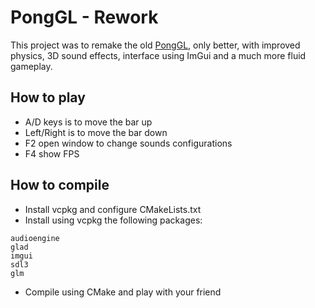 # PongGL - Rework
This project was to remake the old [PongGL](https://github.com/Darkx32/PongGL), only better, with improved physics, 3D sound effects, interface using ImGui and a much more fluid gameplay.

## How to play
* A/D keys is to move the bar up
* Left/Right is to move the bar down
* F2 open window to change sounds configurations
* F4 show FPS

## How to compile
* Install vcpkg and configure CMakeLists.txt
* Install using vcpkg the following packages:
```
audioengine
glad
imgui
sdl3
glm
```
* Compile using CMake and play with your friend